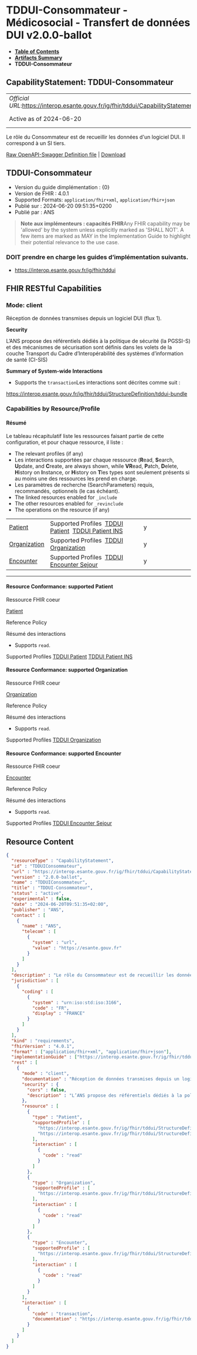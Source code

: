 # TDDUI-Consommateur - Médicosocial - Transfert de données DUI v2.0.0-ballot

* [**Table of Contents**](toc.md)
* [**Artifacts Summary**](artifacts.md)
* **TDDUI-Consommateur**

## CapabilityStatement: TDDUI-Consommateur 

| | |
| :--- | :--- |
| *Official URL*:https://interop.esante.gouv.fr/ig/fhir/tddui/CapabilityStatement/TDDUIConsommateur | *Version*:2.0.0-ballot |
| Active as of 2024-06-20 | *Computable Name*:TDDUIConsommateur |

 
Le rôle du Consommateur est de recueillir les données d'un logiciel DUI. Il correspond à un SI tiers. 

 [Raw OpenAPI-Swagger Definition file](TDDUIConsommateur.openapi.json) | [Download](TDDUIConsommateur.openapi.json) 

## TDDUI-Consommateur

* Version du guide dimplémentation : {0} 
* Version de FHIR : 4.0.1 
* Supported Formats: `application/fhir+xml`, `application/fhir+json`
* Publié sur : 2024-06-20 09:51:35+0200 
* Publié par : ANS 

> **Note aux implémenteurs : capacités FHIR**Any FHIR capability may be 'allowed' by the system unless explicitly marked as 'SHALL NOT'. A few items are marked as MAY in the Implementation Guide to highlight their potential relevance to the use case.

### DOIT prendre en charge les guides d’implémentation suivants.

* https://interop.esante.gouv.fr/ig/fhir/tddui

## FHIR RESTful Capabilities

### Mode: client

Réception de données transmises depuis un logiciel DUI (flux 1).

**Security**

> 

L’ANS propose des référentiels dédiés à la politique de sécurité (la PGSSI-S) et des mécanismes de sécurisation sont définis dans les volets de la couche Transport du Cadre d’Interopérabilité des systèmes d’information de santé (CI-SIS)


**Summary of System-wide Interactions**

* Supports the `transaction`Les interactions sont décrites comme suit :

https://interop.esante.gouv.fr/ig/fhir/tddui/StructureDefinition/tddui-bundle


### Capabilities by Resource/Profile

#### Résumé

Le tableau récapitulatif liste les ressources faisant partie de cette configuration, et pour chaque ressource, il liste :

* The relevant profiles (if any)
* Les interactions supportées par chaque ressource (**R**ead, **S**earch, **U**pdate, and **C**reate, are always shown, while **VR**ead, **P**atch, **D**elete, **H**istory on **I**nstance, or **H**istory on **T**les types sont seulement présents si au moins une des ressources les prend en charge.
* Les paramètres de recherche (SearchParameters) requis, recommandés, optionnels (le cas échéant).
* The linked resources enabled for `_include`
* The other resources enabled for `_revinclude`
* The operations on the resource (if any)

| | | | | | | | | | |
| :--- | :--- | :--- | :--- | :--- | :--- | :--- | :--- | :--- | :--- |
| [Patient](#Patient1-1) | Supported Profiles  [TDDUI Patient](StructureDefinition-tddui-patient.md)  [TDDUI Patient INS](StructureDefinition-tddui-patient-ins.md) | y |  |  |  |  |  |  |  |
| [Organization](#Organization1-2) | Supported Profiles  [TDDUI Organization](StructureDefinition-tddui-organization.md) | y |  |  |  |  |  |  |  |
| [Encounter](#Encounter1-3) | Supported Profiles  [TDDUI Encounter Sejour](StructureDefinition-tddui-encounter-sejour.md) | y |  |  |  |  |  |  |  |

-------

#### Resource Conformance: supported Patient

Ressource FHIR coeur

[Patient](http://hl7.org/fhir/R4/patient.html)

Reference Policy

Résumé des interactions

* Supports `read`.

Supported Profiles
[TDDUI Patient](StructureDefinition-tddui-patient.md)
[TDDUI Patient INS](StructureDefinition-tddui-patient-ins.md)

#### Resource Conformance: supported Organization

Ressource FHIR coeur

[Organization](http://hl7.org/fhir/R4/organization.html)

Reference Policy

Résumé des interactions

* Supports `read`.

Supported Profiles
[TDDUI Organization](StructureDefinition-tddui-organization.md)

#### Resource Conformance: supported Encounter

Ressource FHIR coeur

[Encounter](http://hl7.org/fhir/R4/encounter.html)

Reference Policy

Résumé des interactions

* Supports `read`.

Supported Profiles
[TDDUI Encounter Sejour](StructureDefinition-tddui-encounter-sejour.md)



## Resource Content

```json
{
  "resourceType" : "CapabilityStatement",
  "id" : "TDDUIConsommateur",
  "url" : "https://interop.esante.gouv.fr/ig/fhir/tddui/CapabilityStatement/TDDUIConsommateur",
  "version" : "2.0.0-ballot",
  "name" : "TDDUIConsommateur",
  "title" : "TDDUI-Consommateur",
  "status" : "active",
  "experimental" : false,
  "date" : "2024-06-20T09:51:35+02:00",
  "publisher" : "ANS",
  "contact" : [
    {
      "name" : "ANS",
      "telecom" : [
        {
          "system" : "url",
          "value" : "https://esante.gouv.fr"
        }
      ]
    }
  ],
  "description" : "Le rôle du Consommateur est de recueillir les données d'un logiciel DUI. Il correspond à un SI tiers.",
  "jurisdiction" : [
    {
      "coding" : [
        {
          "system" : "urn:iso:std:iso:3166",
          "code" : "FR",
          "display" : "FRANCE"
        }
      ]
    }
  ],
  "kind" : "requirements",
  "fhirVersion" : "4.0.1",
  "format" : ["application/fhir+xml", "application/fhir+json"],
  "implementationGuide" : ["https://interop.esante.gouv.fr/ig/fhir/tddui"],
  "rest" : [
    {
      "mode" : "client",
      "documentation" : "Réception de données transmises depuis un logiciel DUI (flux 1).",
      "security" : {
        "cors" : false,
        "description" : "L’ANS propose des référentiels dédiés à la politique de sécurité (la PGSSI-S) et des mécanismes de sécurisation sont définis dans les volets de la couche Transport du Cadre d’Interopérabilité des systèmes d’information de santé (CI-SIS)"
      },
      "resource" : [
        {
          "type" : "Patient",
          "supportedProfile" : [
            "https://interop.esante.gouv.fr/ig/fhir/tddui/StructureDefinition/tddui-patient",
            "https://interop.esante.gouv.fr/ig/fhir/tddui/StructureDefinition/tddui-patient-ins"
          ],
          "interaction" : [
            {
              "code" : "read"
            }
          ]
        },
        {
          "type" : "Organization",
          "supportedProfile" : [
            "https://interop.esante.gouv.fr/ig/fhir/tddui/StructureDefinition/tddui-organization"
          ],
          "interaction" : [
            {
              "code" : "read"
            }
          ]
        },
        {
          "type" : "Encounter",
          "supportedProfile" : [
            "https://interop.esante.gouv.fr/ig/fhir/tddui/StructureDefinition/tddui-encounter-sejour"
          ],
          "interaction" : [
            {
              "code" : "read"
            }
          ]
        }
      ],
      "interaction" : [
        {
          "code" : "transaction",
          "documentation" : "https://interop.esante.gouv.fr/ig/fhir/tddui/StructureDefinition/tddui-bundle"
        }
      ]
    }
  ]
}

```
